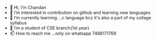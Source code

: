 - 👋 Hi, I’m Chandan
- 👀 I’m interested in contribution on github and learning new languages 
- 🌱 I’m currently learning ...c language bcz it's also a part of my collage syllabus 
- 💞️ I’m a student of CSE branch(1st year) 
- 📫 How to reach me ...only on whatsapp 7488171768

<!---
Chandaniq0/Chandaniq0 is a ✨ special ✨ repository because its `README.md` (this file) appears on your GitHub profile.
You can click the Preview link to take a look at your changes.
--->
